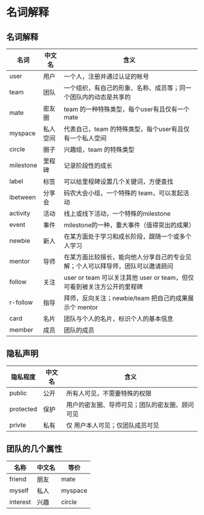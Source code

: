 # 名词解释

## 名词解释
名词 | 中文名 | 含义
----|----|----
user | 用户 | 一个人，注册并通过认证的帐号
team | 团队 | 一个组织，有自己的形象、名称、成员等；同一个团队内的动态是共享的
mate | 密友圈| team 的一种特殊类型，每个user有且仅有一个mate
myspace | 私人空间 | 代表自己，team 的特殊类型，每个user有且仅有一个私人空间
circle | 圈子 | 兴趣组，team 的特殊类型
milestone | 里程碑 | 记录阶段性的成长
label | 标签 | 可以给里程碑设置几个关键词，方便查找
ibetween | 分享会 | 码农大会小组，一个特殊的 team，可以发起活动
activity | 活动 | 线上或线下活动，一个特殊的milestone
event | 事件 | milestone的一种，重大事件（值得突出的成果）
newbie | 新人 | 在某方面处于学习和成长阶段，跟随一个或多个人学习
mentor | 导师 | 在某方面比较擅长，能向他人分享自己的专业见解；个人可以拜导师，团队可以邀请顾问
follow | 关注 |  user or team 可以关注其他 user or team，但仅可看到被关注方公开的里程碑
r-follow | 指导 | 拜师，反向关注；newbie/team 把自己的成果展示个 mentor
card | 名片 | 团队与个人的名片，标识个人的基本信息
member | 成员 | 团队的成员

## 隐私声明
隐私程度 | 中文名 | 含义
----|----|----
public | 公开 | 所有人可见，不需要特殊的权限
protected | 保护 | 用户的密友圈、导师可见；团队的密友圈、顾问可见
privte | 私有 | 仅 用户本人可见；仅团队成员可见

## 团队的几个属性
名称 | 中文名 | 等价
----|----|----
friend | 朋友 | mate
myself | 私人 | myspace
interest | 兴趣 | circle

